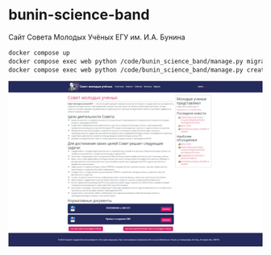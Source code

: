 # bunin-science-band
Сайт Совета Молодых Учёных ЕГУ им. И.А. Бунина

```bash
docker compose up
docker compose exec web python /code/bunin_science_band/manage.py migrate
docker compose exec web python /code/bunin_science_band/manage.py createsuperuser
```

![alt text](https://github.com/Peopl3s/bunin-science-band/blob/main/screens/index.PNG)
